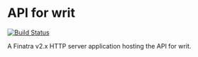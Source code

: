 # API for writ

[![Build Status](https://travis-ci.org/divanvisagie/writ-api.svg?branch=master)](https://travis-ci.org/divanvisagie/writ-api)

A Finatra v2.x HTTP server application hosting the API for writ.
